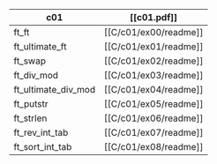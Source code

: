 | c01                 | [[c01.pdf]]           |
| ------------------- | --------------------- |
| ft_ft               | [[C/c01/ex00/readme]] |
| ft_ultimate_ft      | [[C/c01/ex01/readme]] |
| ft_swap             | [[C/c01/ex02/readme]] |
| ft_div_mod          | [[C/c01/ex03/readme]] |
| ft_ultimate_div_mod | [[C/c01/ex04/readme]] |
| ft_putstr           | [[C/c01/ex05/readme]] |
| ft_strlen           | [[C/c01/ex06/readme]] |
| ft_rev_int_tab      | [[C/c01/ex07/readme]] |
| ft_sort_int_tab     | [[C/c01/ex08/readme]] |
